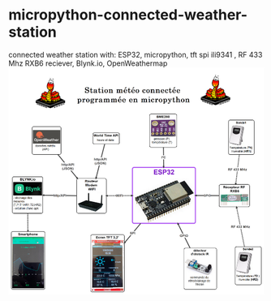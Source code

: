 # micropython-connected-weather-station
connected weather station with: ESP32, micropython, tft spi ili9341 , RF 433 Mhz RXB6 reciever, Blynk.io, OpenWeathermap 
![](carte.png)
